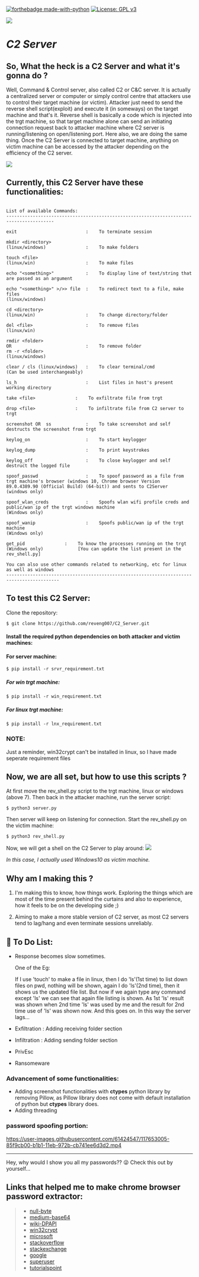 
[![forthebadge made-with-python](http://ForTheBadge.com/images/badges/made-with-python.svg)](https://www.python.org/)
[![License: GPL v3](https://img.shields.io/badge/License-GPL%20v3-blue.svg)](http://www.gnu.org/licenses/gpl-3.0)

![](https://github.com/reveng007/C2_Server/blob/main/images/banner.png?raw=true)

# ***C2 Server***

## So, What the heck is a C2 Server and what it's gonna do ?

Well, Command & Control server, also called C2 or C&C server. It is actually a centralized server or computer or simply control centre that attackers use to control their target machine (or victim). Attacker just need to send the reverse shell script(exploit) and execute it (in someways) on the target machine and that's it. Reverse shell is basically a code which is injected into the trgt machine, so that target machine alone can send an initiating connection request back to attacker machine where C2 server is running/listening on open/listening port. Here also, we are doing the same thing. Once the C2 Server is connected to target machine, anything on victim machine can be accessed by the attacker depending on the efficiency of the C2 server.

![](https://miro.medium.com/max/1162/1*aNtBQC4GG8klpMxvZ2_WuQ.png)

## Currently, this C2 Server have these functionalities:

```

List of available Commands:
----------------------------------------------------------------------------------------

exit                          :    To terminate session

mkdir <directory>
(linux/windows)               :    To make folders

touch <file>
(linux/win)                   :    To make files

echo "<something>"            :    To display line of text/string that are passed as an argument

echo "<something>" >/>> file  :    To redirect text to a file, make files
(linux/windows)

cd <directory>
(linux/win)                   :    To change directory/folder

del <file>                    :    To remove files
(linux/win)

rmdir <folder>
OR                            :    To remove folder
rm -r <folder>
(linux/windows)

clear / cls (linux/windows)   :    To clear terminal/cmd
(Can be used interchangeably)

ls_h                          :    List files in host's present working directory

take <file>    		      :    To exfiltrate file from trgt

drop <file> 		      :    To infiltrate file from C2 server to trgt

screenshot OR  ss             :    To take screenshot and self destructs the screenshot from trgt

keylog_on                     :    To start keylogger

keylog_dump                   :    To print keystrokes

keylog_off                    :    To close keylogger and self destruct the logged file

spoof_passwd                  :    To spoof password as a file from trgt machine's browser (windows 10, Chrome browser Version 89.0.4389.90 (Official Build) (64-bit)) and sents to C2Server
(windows only)

spoof_wlan_creds              :    Spoofs wlan wifi profile creds and public/wan ip of the trgt windows machine
(Windows only)

spoof_wanip                   :    Spoofs public/wan ip of the trgt machine
(Windows only)

get_pid			      :    To know the processes running on the trgt 
(Windows only)			   [You can update the list present in the rev_shell.py]

You can also use other commands related to networking, etc for linux as well as windows
------------------------------------------------------------------------------------------
```
## To test this C2 Server:
Clone the repository:
```
$ git clone https://github.com/reveng007/C2_Server.git
```
#### Install the required python dependencies on both attacker and victim machines:
#### For server machine:
```
$ pip install -r srvr_requirement.txt
```
##### For win trgt machine:
```
$ pip install -r win_requirement.txt
```
##### For linux trgt machine:
```
$ pip install -r lnx_requirement.txt
```
### NOTE:
Just a reminder, win32crypt can't be installed in linux, so I have made seperate requirement files

## Now, we are all set, but how to use this scripts ?

At first move the rev_shell.py script to the trgt machine, linux or windows (above 7).
Then back in the attacker machine, run the server script:
```
$ python3 server.py
```
Then server will keep on listening for connection. Start the rev_shell.py on the victim machine:
```
$ python3 rev_shell.py
```
Now, we will get a shell on the C2 Server to play around:
![](https://github.com/reveng007/C2_Server/blob/main/images/shell.png?raw=true)

_In this case, I actually used Windows10 as victim machine._

## Why am I making this ?

1. I'm making this to know, how things work. Exploring the things which are most of the time present behind the curtains and also to experience, how it feels to be on the developing side ;)

2. Aiming to make a more stable version of C2 server, as most C2 servers tend to lag/hang and even terminate sessions unreliably.

## :pushpin: To Do List:
- Response becomes slow sometimes.

  One of the Eg: 
 
  If I use 'touch' to make a file in linux, then I do 'ls'(1st time) to list down files on pwd, nothing will be shown, again I do 'ls'(2nd time), then it shows us the updated file list. But now if we again type any command except 'ls'
    we can see that again file listing is shown. As 1st 'ls' result was shown when 2nd time 'ls' was
    used  by me and the result for 2nd time use of 'ls' was shown now. And this goes on.
In this way the server lags...

- Exfiltration : Adding receiving folder section
- Infiltration : Adding sending folder section
- PrivEsc
- Ransomeware

### Advancement of some functionalities:

- Adding screenshot functionalities with **ctypes** python library by removing Pillow, as Pillow library does not come with default installation of python but **ctypes** library does.
- Adding threading

### password spoofing portion:

https://user-images.githubusercontent.com/61424547/117653005-85f9cb00-b1b1-11eb-972b-cb741ee6d3d2.mp4

---
Hey, why would I show you all my passwords?? :stuck_out_tongue_winking_eye:
Check this out by yourself...

## Links that helped me to make chrome browser password extractor:

>- [null-byte](https://null-byte.wonderhowto.com/forum/extract-passwords-password-extraction-with-passgetter-0339053/)
>- [medium-base64](https://medium.com/swlh/powering-the-internet-with-base64-d823ec5df747)
>- [wiki-DPAPI](https://en.wikipedia.org/wiki/Data_Protection_API)
>- [win32crypt](https://yiyibooks.cn/__src__/meikunyuan6/pywin32/pywin32/PyWin32/win32crypt.html)
>- [microsoft](https://docs.microsoft.com/en-us/windows/win32/api/dpapi/nf-dpapi-cryptprotectdata?redirectedfrom=MSDN)
>- [stackoverflow](https://stackoverflow.com/questions/61099492/chrome-80-password-file-decryption-in-python)
>- [stackexchange](https://crypto.stackexchange.com/questions/78095/iv-generation-best-practice-for-aes-256-cbc#:~:text=1%20Answer&text=answer%20was%20accepted%E2%80%A6-,I%20saw%20some%20SWIFT%20code%20that%20generates%20IV%20for%20AES,zA%2DZ0%2D9%20space.)
>- [google](https://cloud.google.com/security/encryption-at-rest/default-encryption)
>- [superuser](https://superuser.com/questions/146742/how-does-google-chrome-store-passwords#:~:text=The%20passwords%20are%20encrypted%20and,API%20function%20for%20encrypting%20data)
>- [tutorialspoint](https://www.tutorialspoint.com/python_data_access/python_sqlite_cursor_object.htm)
